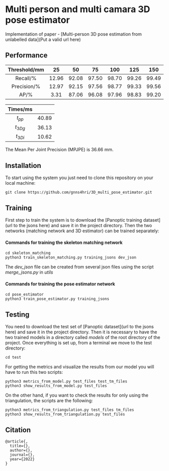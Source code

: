 # Multi person and multi camara 3D pose estimator

Implementation of paper - [Multi-person 3D pose estimation from unlabelled data](Put a valid url here)

## Performance

| Threshold/mm |   25  |   50  |   75  |  100  |  125  |  150  |
|:------------:|:-----:|:-----:|:-----:|:-----:|:-----:|:-----:|
|   Recall/%   | 12.96 | 92.08 | 97.50 | 98.70 | 99.26 | 99.49 |
|  Precision/% | 12.97 | 92.15 | 97.56 | 98.77 | 99.33 | 99.56 |
|     AP/%     |  3.31 | 87.06 | 96.08 | 97.96 | 98.83 | 99.20 |

| Times/ms  |       |
|:---------:|:-----:|
| $t_{pp}$  | 40.89 |
| $t_{3Dg}$  | 36.13 |
| $t_{3Di}$ | 10.62 |

The Mean Per Joint Precision (MPJPE) is 36.66 mm. 

## Installation

To start using the system you just need to clone this repository on your local machine:

``` shell
git clone https://github.com/gnns4hri/3D_multi_pose_estimator.git
```

## Training

First step to train the system is to download the [Panoptic training dataset](url to the jsons here) 
and save it in the project directory.
Then the two networks (matching network and 3D estimator) can be trained separately:

#### Commands for training the skeleton matching network
``` shell
cd skeleton_matching
python3 train_skeleton_matching.py training_jsons dev_json
```
The *dev_json* file can be created from several json files using the script *merge_jsons.py* in *utils*

#### Commands for training the pose estimator network
``` shell
cd pose_estimator
python3 train_pose_estimator.py training_jsons 
```

## Testing

You need to download the test set of [Panoptic dataset](url to the jsons here) and save it in the project directory.
Then it is necessary to have the two trained models in a directory called *models* of the root directory of the project.
Once everything is set up, from a terminal we move to the test directory:

``` shell
cd test
```

For getting the metrics and visualize the results from our model you will have to run this two scripts:

``` shell
python3 metrics_from_model.py test_files test_tm_files
python3 show_results_from_model.py test_files
```

On the other hand, if you want to check the results for only using the triangulation, the scripts are the following:

``` shell
python3 metrics_from_triangulation.py test_files tm_files
python3 show_results_from_triangulation.py test_files
```

## Citation

```
@article{,
  title={},
  author={},
  journal={},
  year={2022}
}
```